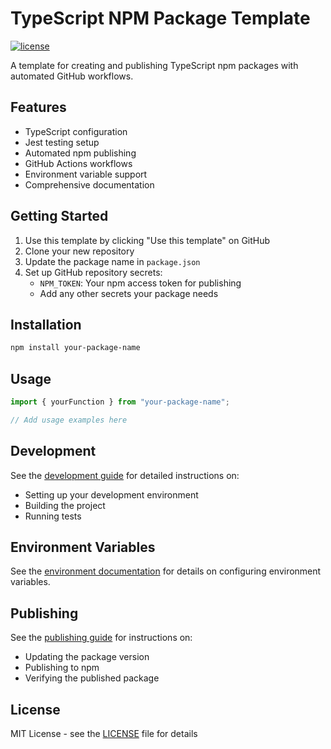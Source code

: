 # TypeScript NPM Package Template
[![license](https://img.shields.io/npm/l/your-package-name)](LICENSE)

A template for creating and publishing TypeScript npm packages with automated GitHub workflows.

## Features
- TypeScript configuration
- Jest testing setup
- Automated npm publishing
- GitHub Actions workflows
- Environment variable support
- Comprehensive documentation

## Getting Started

1. Use this template by clicking "Use this template" on GitHub
2. Clone your new repository
3. Update the package name in `package.json`
4. Set up GitHub repository secrets:
   - `NPM_TOKEN`: Your npm access token for publishing
   - Add any other secrets your package needs

## Installation
```bash
npm install your-package-name
```

## Usage
```typescript
import { yourFunction } from "your-package-name";

// Add usage examples here
```

## Development
See the [development guide](docs/development.md) for detailed instructions on:
- Setting up your development environment
- Building the project
- Running tests

## Environment Variables
See the [environment documentation](docs/environment.md) for details on configuring environment variables.

## Publishing
See the [publishing guide](docs/publishing.md) for instructions on:
- Updating the package version
- Publishing to npm
- Verifying the published package

## License
MIT License - see the [LICENSE](LICENSE) file for details
